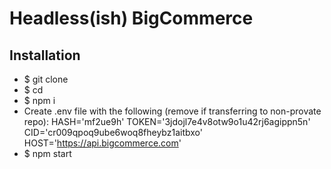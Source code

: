 # Headless(ish) BigCommerce

## Installation
- $ git clone <repo> <projectName>
- $ cd <projectName>
- $ npm i
- Create .env file with the following (remove if transferring to non-provate repo):
	HASH='mf2ue9h'
	TOKEN='3jdojl7e4v8otw9o1u42rj6agippn5n'
	CID='cr009qpoq9ube6woq8fheybz1aitbxo'
	HOST='https://api.bigcommerce.com'
- $ npm start
